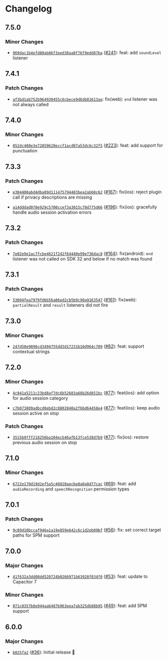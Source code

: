 # Changelog

## 7.5.0

### Minor Changes

- [`969dac1b4efd80ab86f3eed38aa0f76f9edd87ba`](https://github.com/capawesome-team/capacitor-plugins-sponsorware/commit/969dac1b4efd80ab86f3eed38aa0f76f9edd87ba) ([#241](https://github.com/capawesome-team/capacitor-plugins-sponsorware/pull/241)): feat: add `soundLevel` listener

## 7.4.1

### Patch Changes

- [`af3bd1ab752b964930455c6cbece9d6db81613ae`](https://github.com/capawesome-team/capacitor-plugins-sponsorware/commit/af3bd1ab752b964930455c6cbece9d6db81613ae): fix(web): `end` listener was not always called

## 7.4.0

### Minor Changes

- [`052dc408e3e72059620eccf1acd07a53dc6c32f5`](https://github.com/capawesome-team/capacitor-plugins-sponsorware/commit/052dc408e3e72059620eccf1acd07a53dc6c32f5) ([#223](https://github.com/capawesome-team/capacitor-plugins-sponsorware/pull/223)): feat: add support for punctuation

## 7.3.3

### Patch Changes

- [`e304408abd4dba89d111475794483bea2ab68c62`](https://github.com/capawesome-team/capacitor-plugins-sponsorware/commit/e304408abd4dba89d111475794483bea2ab68c62) ([#167](https://github.com/capawesome-team/capacitor-plugins-sponsorware/pull/167)): fix(ios): reject plugin call if privacy descriptions are missing

- [`a14dddad070e929c5700ccef3a3015c70d775d66`](https://github.com/capawesome-team/capacitor-plugins-sponsorware/commit/a14dddad070e929c5700ccef3a3015c70d775d66) ([#196](https://github.com/capawesome-team/capacitor-plugins-sponsorware/pull/196)): fix(ios): gracefully handle audio session activation errors

## 7.3.2

### Patch Changes

- [`7e02e9e1ac7fcbe4621f242f64440e99e736dac8`](https://github.com/capawesome-team/capacitor-plugins-sponsorware/commit/7e02e9e1ac7fcbe4621f242f64440e99e736dac8) ([#164](https://github.com/capawesome-team/capacitor-plugins-sponsorware/pull/164)): fix(android): `end` listener was not called on SDK 32 and below if no match was found

## 7.3.1

### Patch Changes

- [`53094fea7979fd6b56a06ed2cb5b9c90a9163547`](https://github.com/capawesome-team/capacitor-plugins-sponsorware/commit/53094fea7979fd6b56a06ed2cb5b9c90a9163547) ([#161](https://github.com/capawesome-team/capacitor-plugins-sponsorware/pull/161)): fix(web): `partialResult` and `result` listeners did not fire

## 7.3.0

### Minor Changes

- [`247d50e9896cd3494755dd3d17231b10d964c709`](https://github.com/capawesome-team/capacitor-plugins-sponsorware/commit/247d50e9896cd3494755dd3d17231b10d964c709) ([#82](https://github.com/capawesome-team/capacitor-plugins-sponsorware/pull/82)): feat: support contextual strings

## 7.2.0

### Minor Changes

- [`4c941a5211c23bd8af7dc6b52683a68b26d851bc`](https://github.com/capawesome-team/capacitor-plugins-sponsorware/commit/4c941a5211c23bd8af7dc6b52683a68b26d851bc) ([#77](https://github.com/capawesome-team/capacitor-plugins-sponsorware/pull/77)): feat(ios): add option for audio session category

- [`c7b073809adbcd0ebd2c8802848a2f6bd64458e4`](https://github.com/capawesome-team/capacitor-plugins-sponsorware/commit/c7b073809adbcd0ebd2c8802848a2f6bd64458e4) ([#77](https://github.com/capawesome-team/capacitor-plugins-sponsorware/pull/77)): feat(ios): keep audio session active on stop

### Patch Changes

- [`3515b9fff218256ba104ecb46afb13fce538d7b9`](https://github.com/capawesome-team/capacitor-plugins-sponsorware/commit/3515b9fff218256ba104ecb46afb13fce538d7b9) ([#77](https://github.com/capawesome-team/capacitor-plugins-sponsorware/pull/77)): fix(ios): restore previous audio session on stop

## 7.1.0

### Minor Changes

- [`6722e170d19d2ef5a5c40820aecbe8a0a8d77cac`](https://github.com/capawesome-team/capacitor-plugins-sponsorware/commit/6722e170d19d2ef5a5c40820aecbe8a0a8d77cac) ([#69](https://github.com/capawesome-team/capacitor-plugins-sponsorware/pull/69)): feat: add `audioRecording` and `speechRecognition` permission types

## 7.0.1

### Patch Changes

- [`9c89d10bccaf946a1a19e859e642c6c1d2eb09bf`](https://github.com/capawesome-team/capacitor-plugins-sponsorware/commit/9c89d10bccaf946a1a19e859e642c6c1d2eb09bf) ([#56](https://github.com/capawesome-team/capacitor-plugins-sponsorware/pull/56)): fix: set correct target paths for SPM support

## 7.0.0

### Major Changes

- [`41f632a3dd08dd520724b0266971b63928f034f0`](https://github.com/capawesome-team/capacitor-plugins-sponsorware/commit/41f632a3dd08dd520724b0266971b63928f034f0) ([#53](https://github.com/capawesome-team/capacitor-plugins-sponsorware/pull/53)): feat: update to Capacitor 7

### Minor Changes

- [`071c0357b8e944aa6487b963eea7ab325db88b95`](https://github.com/capawesome-team/capacitor-plugins-sponsorware/commit/071c0357b8e944aa6487b963eea7ab325db88b95) ([#49](https://github.com/capawesome-team/capacitor-plugins-sponsorware/pull/49)): feat: add SPM support

## 6.0.0

### Major Changes

- [`b025fa2`](https://github.com/capawesome-team/capacitor-plugins-sponsorware/commit/b025fa2c774826c2ae9377cef182f9061e2cbe4c) ([#36](https://github.com/capawesome-team/capacitor-plugins-sponsorware/pull/36)): Initial release 🚀
